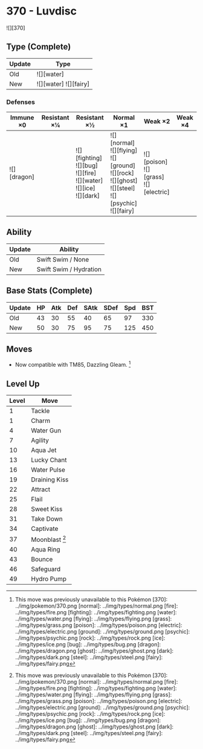 # 370 - Luvdisc
![][370]

## Type (Complete)

Update | Type
---    | ---
Old    | ![][water]
New    | ![][water]  ![][fairy]

### Defenses

Immune ×0       | Resistant ×¼ | Resistant ×½                                                                      | Normal ×1                                                                                                            | Weak ×2                                        | Weak ×4
---             | ---          | ---                                                                               | ---                                                                                                                  | ---                                            | ---
![][dragon]<br> | &nbsp;       | ![][fighting]<br>![][bug]<br>![][fire]<br>![][water]<br>![][ice]<br>![][dark]<br> | ![][normal]<br>![][flying]<br>![][ground]<br>![][rock]<br>![][ghost]<br>![][steel]<br>![][psychic]<br>![][fairy]<br> | ![][poison]<br>![][grass]<br>![][electric]<br> | &nbsp;

## Ability

Update | Ability
---    | ---
Old    | Swift Swim / None
New    | Swift Swim / Hydration

## Base Stats (Complete)

Update | HP  | Atk | Def | SAtk | SDef | Spd | BST
---    | --- | --- | --- | ---  | ---  | --- | ---
Old    | 43  | 30  | 55  | 40   | 65   | 97  | 330
New    | 50  | 30  | 75  | 95   | 75   | 125 | 450

## Moves

 - Now compatible with TM85, Dazzling Gleam. [^1]

## Level Up

Level | Move
---   | ---
1     | Tackle
1     | Charm
4     | Water Gun
7     | Agility
10    | Aqua Jet
13    | Lucky Chant
16    | Water Pulse
19    | Draining Kiss
22    | Attract
25    | Flail
28    | Sweet Kiss
31    | Take Down
34    | Captivate
37    | Moonblast [^1]
40    | Aqua Ring
43    | Bounce
46    | Safeguard
49    | Hydro Pump

[^1]: This move was previously unavailable to this Pokémon
[370]: ../img/pokemon/370.png
[normal]: ../img/types/normal.png
[fire]: ../img/types/fire.png
[fighting]: ../img/types/fighting.png
[water]: ../img/types/water.png
[flying]: ../img/types/flying.png
[grass]: ../img/types/grass.png
[poison]: ../img/types/poison.png
[electric]: ../img/types/electric.png
[ground]: ../img/types/ground.png
[psychic]: ../img/types/psychic.png
[rock]: ../img/types/rock.png
[ice]: ../img/types/ice.png
[bug]: ../img/types/bug.png
[dragon]: ../img/types/dragon.png
[ghost]: ../img/types/ghost.png
[dark]: ../img/types/dark.png
[steel]: ../img/types/steel.png
[fairy]: ../img/types/fairy.png
